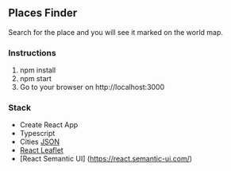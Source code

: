 ## Places Finder 

Search for the place and you will see it marked on the world map.

### Instructions
1. npm install
2. npm start
3. Go to your browser on http://localhost:3000

### Stack
- Create React App
- Typescript
- Cities [JSON](https://github.com/lutangar/cities.json)
- [React Leaflet](https://react-leaflet.js.org/)
- [React Semantic UI] (https://react.semantic-ui.com/)